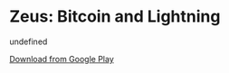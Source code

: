 
# Zeus: Bitcoin and Lightning

undefined

[Download from Google Play](https://play.google.com/store/apps/details?id=app.zeusln.zeus)
    